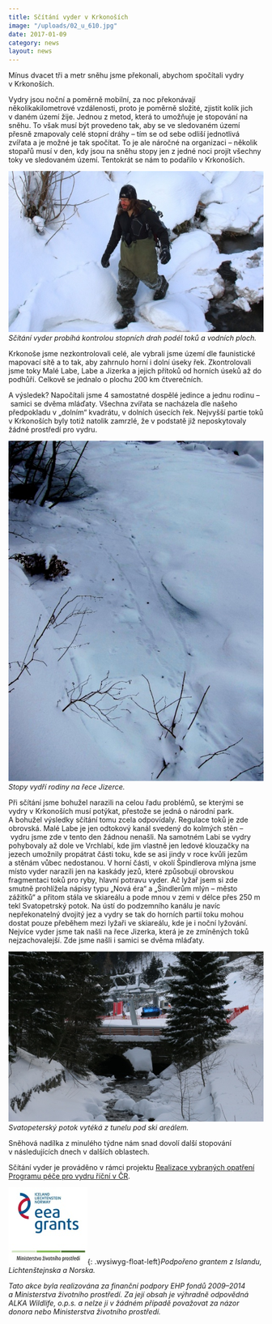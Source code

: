 ```yaml
---
title: Sčítání vyder v Krkonoších
image: "/uploads/02_u_610.jpg"
date: 2017-01-09
category: news
layout: news
---
```

Mínus dvacet tři a metr sněhu jsme překonali, abychom spočítali vydry
v Krkonoších.

Vydry jsou noční a poměrně mobilní, za noc překonávají
několikakilometrové vzdálenosti, proto je poměrně složité, zjistit
kolik jich v daném území žije. Jednou z metod, která to umožňuje je
stopování na sněhu. To však musí být provedeno tak, aby se ve
sledovaném území přesně zmapovaly celé stopní dráhy – tím se od sebe
odliší jednotlivá zvířata a je možné je tak spočítat. To je ale
náročné na organizaci – několik stopařů musí v den, kdy jsou na sněhu
stopy jen z jedné noci projít všechny toky ve sledovaném
území. Tentokrát se nám to podařilo v Krkonoších.

![](/uploads/04_u_610.jpg) *Sčítání vyder probíhá kontrolou stopních
drah podél toků a vodních ploch.*

Krkonoše jsme nezkontrolovali celé, ale vybrali jsme území dle
faunistické mapovací sítě a to tak, aby zahrnulo horní i dolní úseky
řek. Zkontrolovali jsme toky Malé Labe, Labe a Jizerka a jejich přítoků
od horních úseků až do podhůří. Celkově se jednalo o plochu 200 km
čtverečních.

A výsledek? Napočítali jsme 4 samostatné dospělé jedince a jednu
rodinu – samici se dvěma mláďaty. Všechna zvířata se nacházela dle
našeho předpokladu v „dolním“ kvadrátu, v dolních úsecích
řek. Nejvyšší partie toků v Krkonoších byly totiž natolik zamrzlé, že
v podstatě již neposkytovaly žádné prostředí pro vydru.

![](/uploads/IMG_0384_u.JPG) *Stopy vydří rodiny na řece Jizerce.*

Při sčítání jsme bohužel narazili na celou řadu problémů, se kterými
se vydry v Krkonoších musí potýkat, přestože se jedná o národní
park. A bohužel výsledky sčítání tomu zcela odpovídaly. Regulace toků
je zde obrovská. Malé Labe je jen odtokový kanál svedený do kolmých
stěn – vydru jsme zde v tento den žádnou nenašli. Na samotném Labi se
vydry pohybovaly až dole ve Vrchlabí, kde jim vlastně jen ledové
klouzačky na jezech umožnily propátrat části toku, kde se asi jindy
v roce kvůli jezům a stěnám vůbec nedostanou. V horní části, v okolí
Špindlerova mlýna jsme místo vyder narazili jen na kaskády jezů, které
způsobují obrovskou fragmentaci toků pro ryby, hlavní potravu
vyder. Ač lyžař jsem si zde smutně prohlížela nápisy typu „Nová éra“
a „Šindlerům mlýn – město zážitků“ a přitom stála ve skiareálu a pode
mnou v zemi v délce přes 250 m tekl Svatopetrský potok. Na ústí do
podzemního kanálu je navíc nepřekonatelný dvojitý jez a vydry se tak
do horních partií toku mohou dostat pouze přeběhem mezi lyžaři ve
skiareálu, kde je i noční lyžování. Nejvíce vyder jsme tak našli na
řece Jizerka, která je ze zmíněných toků nejzachovalejší. Zde jsme
našli i samici se dvěma mláďaty.

![](/uploads/IMG_7198_610.JPG) *Svatopeterský potok vytéká z tunelu pod
ski areálem.*

Sněhová nadílka z minulého týdne nám snad dovolí další stopování
v následujících dnech v dalších oblastech.

Sčítání vyder je prováděno v rámci projektu [Realizace vybraných
opatření Programu péče pro vydru říční v ČR][1].

![](/uploads/loga_mgs_stojato_mm.jpg){: .wysiwyg-float-left}*Podpořeno
grantem z Islandu, Lichtenštejnska a Norska.*

*Tato akce byla realizována za finanční podpory EHP fondů 2009–2014
a Ministerstva životního prostředí. Za její obsah je výhradně
odpovědná ALKA Wildlife, o.p.s. a nelze ji v žádném případě považovat
za názor donora nebo Ministerstva životního prostředí.*


[1]: http://www.vydryonline.cz/projekt
